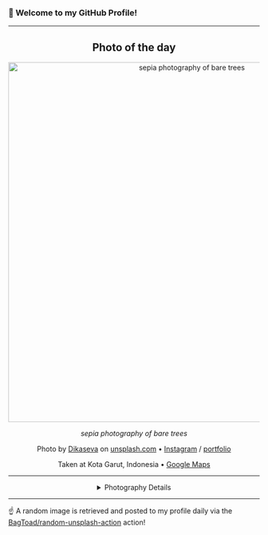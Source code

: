 ### 👋 Welcome to my GitHub Profile!

----
<div align="center">

## Photo of the day
  
  <a href="https://unsplash.com/photos/sepia-photography-of-bare-trees-zvf7cZ0PC20"><img width="720" src="https://images.unsplash.com/photo-1442473483905-95eb436675f1?crop=entropy&cs=tinysrgb&fit=max&fm=jpg&ixid=M3w1OTQ0OTd8MHwxfHJhbmRvbXx8fHx8fHx8fDE3MTQ3MTY0MzF8&ixlib=rb-4.0.3&q=80&w=1080" alt="sepia photography of bare trees"></a>
  
  <em>sepia photography of bare trees</em>
  
  <em></em>

  Photo by [Dikaseva](http://dikaseva.com/) on [unsplash.com](https://unsplash.com/) • [Instagram](https://instagram.com/dikaseva) / [portfolio](http://dikaseva.com/)
  
  Taken at Kota Garut, Indonesia • [Google Maps](https://www.google.com/maps/search/?api=1&query=-7.227906,107.908699)
  
  ---
  
<details>
<summary>Photography Details</summary>
  
| Parameter     | Value |
| ------------- | ----- |
| Camera Model  | Canon EOS 650D |
| Exposure Time | 1/30 |
| Aperture      | 22.0 |
| Focal Length  | 11.0 |
| ISO           | 100 |
| Location      | Kota Garut, Indonesia (Indonesia) |
| Coordinates   | Latitude -7.227906, Longitude 107.908699 |

</details>

</div>

----

☝️ A random image is retrieved and posted to my profile daily via the [BagToad/random-unsplash-action](https://github.com/BagToad/random-unsplash-action) action!
